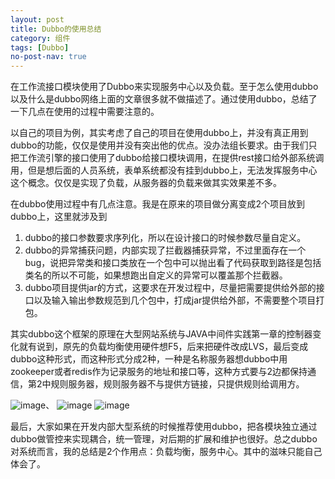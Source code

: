 ```yaml
---
layout: post
title: Dubbo的使用总结
category: 组件
tags: [Dubbo]
no-post-nav: true
---
```


在工作流接口模块使用了Dubbo来实现服务中心以及负载。至于怎么使用dubbo以及什么是dubbo网络上面的文章很多就不做描述了。通过使用dubbo，总结了一下几点在使用的过程中需要注意的。


以自己的项目为例，其实考虑了自己的项目在使用dubbo上，并没有真正用到dubbo的功能，仅仅是使用并没有突出他的优点。没办法组长要求。由于我们只把工作流引擎的接口使用了dubbo给接口模块调用，在提供rest接口给外部系统调用，但是想后面的人员系统，表单系统都没有挂到dubbo上，无法发挥服务中心这个概念。仅仅是实现了负载，从服务器的负载来做其实效果差不多。
        
在dubbo使用过程中有几点注意。我是在原来的项目做分离变成2个项目放到dubbo上，这里就涉及到

1. dubbo的接口参数要求序列化，所以在设计接口的时候参数尽量自定义。
1. dubbo的异常捕获问题，内部实现了拦截器捕获异常，不过里面存在一个bug，说把异常类和接口类放在一个包中可以抛出看了代码获取到路径是包括类名的所以不可能，如果想跑出自定义的异常可以覆盖那个拦截器。
1. dubbo项目提供jar的方式，这要求在开发过程中，尽量把需要提供给外部的接口以及输入输出参数规范到几个包中，打成jar提供给外部，不需要整个项目打包。
        

其实dubbo这个框架的原理在大型网站系统与JAVA中间件实践第一章的控制器变化就有说到，原先的负载均衡使用硬件想F5，后来把硬件改成LVS，最后变成dubbo这种形式，而这种形式分成2种，一种是名称服务器想dubbo中用zookeeper或者redis作为记录服务的地址和接口等，这种方式要与2边都保持通信，第2中规则服务器，规则服务器不与提供方链接，只提供规则给调用方。

![image](http://static.oschina.net/uploads/img/201602/15150818_C6jZ.jpg)、
![image](http://static.oschina.net/uploads/img/201602/15150818_j5Fl.jpg)
![image](http://static.oschina.net/uploads/img/201602/15150818_AKsa.jpg)


最后，大家如果在开发内部大型系统的时候推荐使用dubbo，把各模块独立通过dubbo做管控来实现耦合，统一管理，对后期的扩展和维护也很好。总之dubbo对系统而言，我的总结是2个作用点：负载均衡，服务中心。其中的滋味只能自己体会了。